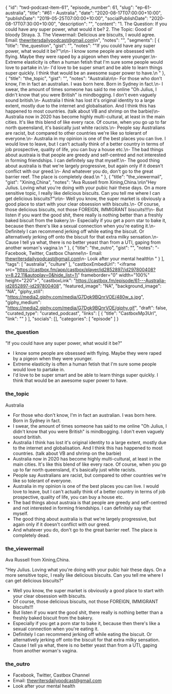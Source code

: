 {
	"id": "twd-podcast-item-61",
	"episode_number": 61,
	"slug": "ep-61-australia",
	"title": "#61 - Australia",
	"date": "2020-08-17T07:00:00+10:00",
	"publishDate": "2019-05-25T07:00:00+10:00",
	"socialPublishDate": "2020-08-17T07:30:00+10:00",
	"description": "",
	"content": "1. The Question: If you could have any super power, what would it be? 2. The Topic: Good ol' bloody Straya. 3. The Viewermail: Delicious are biscuits, I would agree. Email: thewritersdailypodcast@gmail.com\n",
	"notes": "",
	"segments": [
		{
			"title": "the_question",
			"gist": "",
			"notes": "\"If you could have any super power, what would it be?\"\n\n- I know some people are obsessed with flying. Maybe they were raped by a pigeon when they were younger.\n- Extreme elasticity is often a human fetish that I'm sure some people would love to partake in.\n- I'd love to be super smart and be able to learn things super quickly. I think that would be an awesome super power to have.\n      "
		},
		{
			"title": "the_topic",
			"gist": "",
			"notes": "Australia\n\n- For those who don't know, I'm in fact an australian. I was born here. Born in Sydney in fact.\n- I swear, the amount of times someone has said to me online \"Oh Julius, I didn't know that you were British\" is mindbogging. I don't even vaguely sound british.\n- Australia I think has lost it's original identity to a large extent, mostly due to the internet and globalisation. And I think this has happened to most countries. (talk about VB and shrimp on the barbie)\n- Australia now in 2020 has become highly multi-cultural, at least in the main cities. It's like this blend of like every race. Of course, when you go up to far north queensland, it's basically just white racists.\n- People say Australians are racist, but compared to other countries we're like so tolerant of everyone.\n- Australia in my opinion is one of the best places you can live. I would love to leave, but I can't actually think of a better country in terms of job prospective, quality of life, you can buy a house etc.\n- The bad things about austraia is that people are greedy and self-centred and not interested in forming friendships. I can definitely say that myself.\n- The good thing about australia is that we're largely progressive, but again only if it doesn't conflict with our greed.\n- And whatever you do, don't go to the great barrier reef. The place is completely dead.\n      "
		},
		{
			"title": "the_viewermail",
			"gist": "Xining,China",
			"notes": "Ava Russell from Xining,China.\n\n\"Hey Julius. Loving what you're doing with your pubic hair these days. On a more sensitive topic, I really like delicious biscuits. Can you tell me where I can get delicious biscuits?\"\n\n- Well you know, the super market is obviously a good place to start with your clear obsession with biscuits.\n- Of course, those delicious biscuits, not those FOREIGN, IMMIGRANT biscuits!!!\n- But listen if you want the good shit, there really is nothing better than a freshly baked biscuit from the bakery.\n- Especially if you get a porn star to bake it, because then there's like a sexual connection when you're eating it.\n- Definitely I can recommend jerking off while eating the biscuit. Or alternatively jerking off onto the biscuit for that extra milky sensation.\n- Cause I tell ya what, there is no better yeast than from a UTI, gaping from another woman's vagina.\n      "
		},
		{
			"title": "the_outro",
			"gist": "",
			"notes": "- Facebook, Twitter, Castbox Channel\n- Email: thewritersdailypodcast@gmail.com\n- Look after your mental health\n      "
		}
	],
	"tags": [
		"australia",
		"culture"
	],
	"castboxEmbedUrl": "<iframe src=\"https://castbox.fm/app/castbox/player/id2852897/id297800408?v=8.22.11&autoplay=0&hide_list=1\" frameborder=\"0\" width=\"100%\" height=\"220\"></iframe>",
	"castboxLink": "https://castbox.fm/episode/61---Australia-id2852897-id297800408",
	"featured_image": "NA",
	"background_image": "NA",
	"giphy_still": "https://media2.giphy.com/media/G7Dgk9BQnrVOE/480w_s.jpg",
	"giphy_medium": "https://media2.giphy.com/media/G7Dgk9BQnrVOE/giphy.gif",
	"draft": false,
	"curated_type": "curated_podcast",
	"links": [
		{
			"title": "CastboxMp3Url",
			"link": ""
		}
	],
	"socials": [],
	"categories": [
		"episode"
	]
}

### the_question

"If you could have any super power, what would it be?"

- I know some people are obsessed with flying. Maybe they were raped by a pigeon when they were younger.
- Extreme elasticity is often a human fetish that I'm sure some people would love to partake in.
- I'd love to be super smart and be able to learn things super quickly. I think that would be an awesome super power to have.
      
### the_topic

Australia

- For those who don't know, I'm in fact an australian. I was born here. Born in Sydney in fact.
- I swear, the amount of times someone has said to me online "Oh Julius, I didn't know that you were British" is mindbogging. I don't even vaguely sound british.
- Australia I think has lost it's original identity to a large extent, mostly due to the internet and globalisation. And I think this has happened to most countries. (talk about VB and shrimp on the barbie)
- Australia now in 2020 has become highly multi-cultural, at least in the main cities. It's like this blend of like every race. Of course, when you go up to far north queensland, it's basically just white racists.
- People say Australians are racist, but compared to other countries we're like so tolerant of everyone.
- Australia in my opinion is one of the best places you can live. I would love to leave, but I can't actually think of a better country in terms of job prospective, quality of life, you can buy a house etc.
- The bad things about austraia is that people are greedy and self-centred and not interested in forming friendships. I can definitely say that myself.
- The good thing about australia is that we're largely progressive, but again only if it doesn't conflict with our greed.
- And whatever you do, don't go to the great barrier reef. The place is completely dead.
      
### the_viewermail

Ava Russell from Xining,China.

"Hey Julius. Loving what you're doing with your pubic hair these days. On a more sensitive topic, I really like delicious biscuits. Can you tell me where I can get delicious biscuits?"

- Well you know, the super market is obviously a good place to start with your clear obsession with biscuits.
- Of course, those delicious biscuits, not those FOREIGN, IMMIGRANT biscuits!!!
- But listen if you want the good shit, there really is nothing better than a freshly baked biscuit from the bakery.
- Especially if you get a porn star to bake it, because then there's like a sexual connection when you're eating it.
- Definitely I can recommend jerking off while eating the biscuit. Or alternatively jerking off onto the biscuit for that extra milky sensation.
- Cause I tell ya what, there is no better yeast than from a UTI, gaping from another woman's vagina.
      
### the_outro

- Facebook, Twitter, Castbox Channel
- Email: thewritersdailypodcast@gmail.com
- Look after your mental health
      
